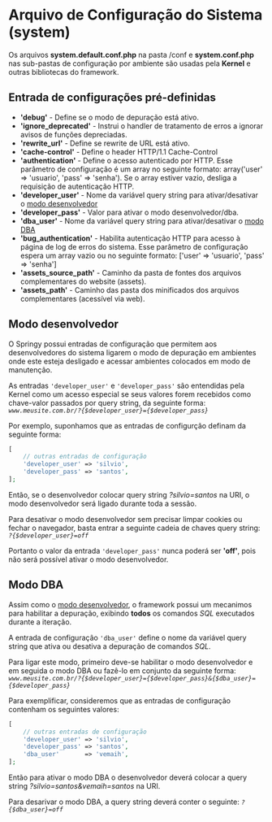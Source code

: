 # Arquivo de Configuração do Sistema (system)

Os arquivos **system.default.conf.php** na pasta /conf e **system.conf.php** nas sub-pastas de configuração por ambiente são usadas pela **Kernel** e outras bibliotecas do framework.

## Entrada de configurações pré-definidas

- **'debug'** - Define se o modo de depuração está ativo.
- **'ignore_deprecated'** - Instrui o handler de tratamento de erros a ignorar avisos de funções depreciadas.
- **'rewrite_url'** - Define se rewrite de URL está ativo.
- **'cache-control'** - Define o header HTTP/1.1 Cache-Control
- **'authentication'** - Define o acesso autenticado por HTTP. Esse parâmetro de configuração é um array no seguinte formato: array('user' => 'usuario', 'pass' => 'senha'). Se o array estiver vazio, desliga a requisição de autenticação HTTP.
- **'developer_user'** - Nome da variável query string para ativar/desativar o [modo desenvolvedor](#modo-desenvolvedor)
- **'developer_pass'** - Valor para ativar o modo desenvolvedor/dba.
- **'dba_user'** - Nome da variável query string para ativar/desativar o [modo DBA](#modo-dba)
- **'bug_authentication'** - Habilita autenticação HTTP para acesso à página de log de erros do sistema. Esse parâmetro de configuração espera um array vazio ou no seguinte formato: ['user' => 'usuario', 'pass' => 'senha']
- **'assets_source_path'** - Caminho da pasta de fontes dos arquivos complementares do website (assets).
- **'assets_path'** - Caminho das pasta dos minificados dos arquivos complementares (acessível via web).

## Modo desenvolvedor

O Springy possui entradas de configuração que permitem aos desenvolvedores do sistema ligarem o modo de depuração em ambientes onde este esteja desligado e acessar ambientes colocados em modo de manutenção.

As entradas `'developer_user'` e `'developer_pass'` são entendidas pela Kernel como um acesso especial se seus valores forem recebidos como chave-valor passados por query string, da seguinte forma: *`www.meusite.com.br/?{$developer_user}={$developer_pass}`*

Por exemplo, suponhamos que as entradas de configurção definam da seguinte forma:

```php
[
    // outras entradas de configuração
    'developer_user' => 'silvio',
    'developer_pass' => 'santos',
];
```

Então, se o desenvolvedor colocar query string *?silvio=santos* na URI, o modo desenvolvedor será ligado durante toda a sessão.

Para desativar o modo desenvolvedor sem precisar limpar cookies ou fechar o navegador, basta entrar a seguinte cadeia de chaves query string: *`?{$developer_user}=off`*

Portanto o valor da entrada `'developer_pass'` nunca poderá ser **'off'**, pois não será possível ativar o modo desenvolvedor.

## Modo DBA

Assim como o [modo desenvolvedor](#modo-desenvolvedor), o framework possui um mecanimos para habilitar a depuração, exibindo **todos** os comandos *SQL* executados durante a iteração.

A entrada de configuração `'dba_user'` define o nome da variável query string que ativa ou desativa a depuração de comandos *SQL*.

Para ligar este modo, primeiro deve-se habilitar o modo desenvolvedor e em seguida o modo DBA ou fazê-lo em conjunto da seguinte forma: *`www.meusite.com.br/?{$developer_user}={$developer_pass}&{$dba_user}={$developer_pass}`*

Para exemplificar, consideremos que as entradas de configuração contenham os seguintes valores:

```php
[
    // outras entradas de configuração
    'developer_user' => 'silvio',
    'developer_pass' => 'santos',
    'dba_user'       => 'vemaih',
];
```

Então para ativar o modo DBA o desenvolvedor deverá colocar a query string *?silvio=santos&vemaih=santos* na URI.

Para desarivar o modo DBA, a query string deverá conter o seguinte: *`?{$dba_user}=off`*

